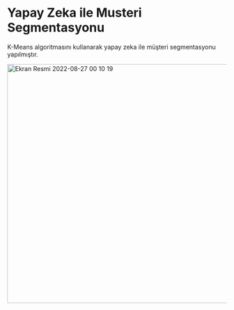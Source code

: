 # Yapay Zeka ile Musteri Segmentasyonu
 K-Means algoritmasını kullanarak yapay zeka ile müşteri segmentasyonu yapılmıştır. 
 
<img width="549" alt="Ekran Resmi 2022-08-27 00 10 19" src="https://user-images.githubusercontent.com/94199721/186991139-43a43786-b785-408f-844d-04ed7cef128c.png">
